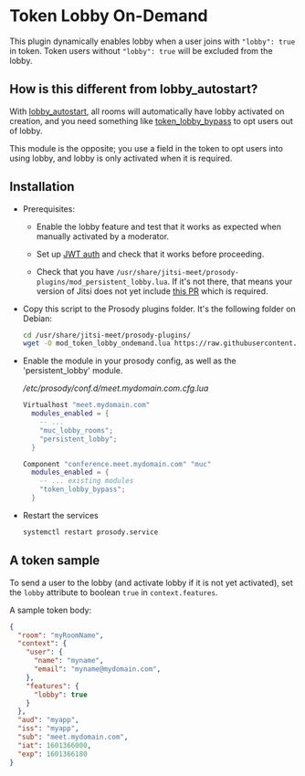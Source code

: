 # Token Lobby On-Demand

This plugin dynamically enables lobby when a user joins with `"lobby": true` in token. Token users without 
`"lobby": true` will be excluded from the lobby.

## How is this different from lobby_autostart?

With [lobby_autostart](../lobby_autostart/), all rooms will automatically have lobby activated on creation, and 
you need something like [token_lobby_bypass](../token_lobby_bypass/) to opt users out of lobby.

This module is the opposite; you use a field in the token to opt users into using lobby, and lobby is only activated
when it is required.


## Installation
- Prerequisites:
  - Enable the lobby feature and test that it works as expected when manually activated by a moderator.

  - Set up [JWT auth](https://github.com/jitsi/lib-jitsi-meet/blob/master/doc/tokens.md) and check that it works before 
  proceeding.
  
  - Check that you have `/usr/share/jitsi-meet/prosody-plugins/mod_persistent_lobby.lua`. If it's not there, that means
    your version of Jitsi does not yet include [this PR](https://github.com/jitsi/jitsi-meet/pull/12215) which is required.


- Copy this script to the Prosody plugins folder. It's the following folder on
  Debian:

  ```bash
  cd /usr/share/jitsi-meet/prosody-plugins/
  wget -O mod_token_lobby_ondemand.lua https://raw.githubusercontent.com/jitsi-contrib/prosody-plugins/main/token_lobby_ondemand/mod_token_lobby_ondemand.lua
  ```

- Enable the module in your prosody config, as well as the 'persistent_lobby' module.

  _/etc/prosody/conf.d/meet.mydomain.com.cfg.lua_

  ```lua
  Virtualhost "meet.mydomain.com"
    modules_enabled = {
      -- ...
      "muc_lobby_rooms";
      "persistent_lobby";
    }
  
  Component "conference.meet.mydomain.com" "muc"
    modules_enabled = {
      -- ... existing modules
      "token_lobby_bypass";
    }
  ```

- Restart the services

  ```bash
  systemctl restart prosody.service
  ```

## A token sample

To send a user to the lobby (and activate lobby if it is not yet activated), set the `lobby` attribute to 
boolean `true` in `context.features`.

A sample token body:

```json
{
  "room": "myRoomName",
  "context": {
    "user": {
      "name": "myname",
      "email": "myname@mydomain.com",
    },
    "features": {
      "lobby": true
    }
  },
  "aud": "myapp",
  "iss": "myapp",
  "sub": "meet.mydomain.com",
  "iat": 1601366000,
  "exp": 1601366180
}
```
